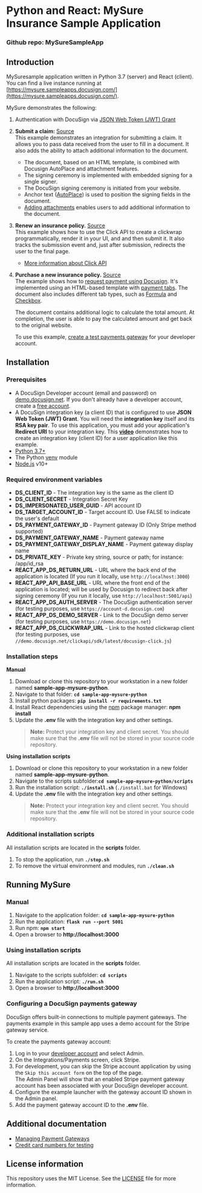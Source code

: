 # Python and React: MySure Insurance Sample Application

### Github repo: MySureSampleApp

## Introduction
MySuresample application written in Python 3.7 (server) and React (client). You can find a live instance running at [https://mysure.sampleapps.docusign.com/](https://mysure.sampleapps.docusign.com/).

MySure demonstrates the following:

1. Authentication with DocuSign via [JSON Web Token (JWT) Grant](https://developers.docusign.com/esign-rest-api/guides/authentication/oauth2-jsonwebtoken)
2. **Submit a claim:** [Source](./app/api/requests.py)   
   This example demonstrates an integration for submitting a claim. It allows you to pass data received from the user to fill in a document. It also adds the ability to attach additional information to the document.  
   * The document, based on an HTML template, is combined with Docusign AutoPlace and attachment features.  
   * The signing ceremony is implemented with embedded signing for a single signer. 
   * The DocuSign signing ceremony is initiated from your website.  
   * Anchor text ([AutoPlace](https://support.docusign.com/en/guides/AutoPlace-New-DocuSign-Experience)) is used to position the signing fields in the document.  
   * [Adding attachments](https://support.docusign.com/en/guides/signer-guide-signing-adding-attachments-new) enables users to add additional information to the document.
3. **Renew an insurance policy.** [Source](./app/api/clickwrap.py)  
   This example shows how to use the Click API to create a clickwrap programmatically, render it in your UI, and and then submit it. It also tracks the submission event and, just after submission, redirects the user to the final page.  
   * [More information about Click API](https://developers.docusign.com/click-api) 
4. **Purchase a new insurance policy.** [Source](./app/api/requests.py)  
   The example shows how to [request payment using Docusign](https://www.docusign.com/products/payments). It's implemented using an HTML-based template with [payment tabs](https://developers.docusign.com/esign-rest-api/guides/concepts/tabs/payment). The document also includes different tab types, such as [Formula](https://developers.docusign.com/esign-rest-api/guides/concepts/tabs) and
   [Checkbox](https://developers.docusign.com/esign-rest-api/reference/Envelopes/EnvelopeRecipientTabs/).   

   The document contains additional logic to calculate the total amount. At completion, the user is able to pay the calculated amount and get back to the original website.  

   To use this example, [create a test payments gateway](#user-content-configuring-a-docusign-payments-gateway) for your developer account.

## Installation

### Prerequisites
* A DocuSign Developer account (email and password) on [demo.docusign.net](https://demo.docusign.net). If you don't already have a developer account, create a [free account](https://go.docusign.com/sandbox/productshot/?elqCampaignId=16535).
* A DocuSign integration key (a client ID) that is configured to use **JSON Web Token (JWT) Grant**.
   You will need the **integration key** itself and its **RSA key pair**. To use this application, you must add your application's **Redirect URI** to your integration key. This [**video**](https://www.youtube.com/watch?v=GgDqa7-L0yo) demonstrates how to create an integration key (client ID) for a user application like this example. 
* [Python 3.7+](https://www.python.org/downloads/)
* The Python [venv](https://docs.python.org/3/library/venv.html#module-venv) module
* [Node.js](https://nodejs.org/) v10+

### Required environment variables

* **DS_CLIENT_ID** - The integration key is the same as the client ID
* **DS_CLIENT_SECRET** - Integration Secret Key
* **DS_IMPERSONATED_USER_GUID** - API account ID
* **DS_TARGET_ACCOUNT_ID** - Target account ID. Use FALSE to indicate the user's default
* **DS_PAYMENT_GATEWAY_ID** - Payment gateway ID (Only Stripe method supported)
* **DS_PAYMENT_GATEWAY_NAME** - Payment gateway name
* **DS_PAYMENT_GATEWAY_DISPLAY_NAME** - Payment gateway display name
* **DS_PRIVATE_KEY** - Private key string, source or path; for instance: /app/id_rsa
* **REACT_APP_DS_RETURN_URL** - URL where the back end of the application is located (If you run it locally, use `http://localhost:3000`)
* **REACT_APP_API_BASE_URL** - URL where the front end of the application is located; will be used by Docusign to redirect back after signing ceremony (If you run it locally, use `http://localhost:5001/api`)
* **REACT_APP_DS_AUTH_SERVER** - The DocuSign authentication server (for testing purposes, use `https://account-d.docusign.com`)
* **REACT_APP_DS_DEMO_SERVER** - Link to the DocuSign demo server (for testing purposes, use `https://demo.docusign.net`)
* **REACT_APP_DS_CLICKWRAP_URL** - Link to the hosted clickwrap client (for testing purposes, use `//demo.docusign.net/clickapi/sdk/latest/docusign-click.js`)

### Installation steps

**Manual**

1. Download or clone this repository to your workstation in a new folder named **sample-app-mysure-python**.
2. Navigate to that folder: **`cd sample-app-mysure-python`**
3. Install python packages: **`pip install -r requirements.txt`**
4. Install React dependencies using the [npm](https://www.npmjs.com/) package manager:  **npm install**
5. Update the **.env** file with the integration key and other settings.  
    > **Note:** Protect your integration key and client secret. You should make sure that the **.env** file will not be stored in your source code repository.

**Using installation scripts**

1. Download or clone this repository to your workstation in a new folder named **sample-app-mysure-python**.
2. Navigate to the scripts subfolder:**`cd sample-app-mysure-python/scripts`**
3. Run the installation script: **`./install.sh`** (`./install.bat` for Windows)
4. Update the **.env** file with the integration key and other settings.  
    > **Note:** Protect your integration key and client secret. You should make sure that the **.env** file will not be stored in your source code repository.

### Additional installation scripts
All installation scripts are located in the **scripts** folder.
1. To stop the application, run **`./stop.sh`**
1. To remove the virtual environment and modules, run **`./clean.sh`**
   
## Running MySure

### Manual

1. Navigate to the application folder: **`cd sample-app-mysure-python`**
2. Run the application: **`flask run --port 5001`**
3. Run npm: **`npm start`**
4. Open a browser to **http://localhost:3000**

### Using installation scripts

All installation scripts are located in the **scripts** folder.
1. Navigate to the scripts subfolder: **`cd scripts`**
2. Run the application script: **`./run.sh`**
3. Open a browser to **http://localhost:3000**

### Configuring a DocuSign payments gateway
DocuSign offers built-in connections to multiple payment gateways. The payments example in this sample app uses a demo account for the Stripe gateway service.

To create the payments gateway account:

1. Log in to your [developer account](https://appdemo.docusign.com/) and select Admin.
2. On the Integrations/Payments screen, click Stripe.
3. For development, you can skip the Stripe account application by using the `Skip this account form` on the top of the page.  
  The Admin Panel will show that an enabled Stripe payment gateway account has been associated with your DocuSign developer account.
5. Configure the example launcher with the gateway account ID shown in the Admin panel.
6. Add the payment gateway account ID to the **.env** file.

## Additional documentation
* [Managing Payment Gateways](https://support.docusign.com/en/guides/managing-payment-gateways)
* [Credit card numbers for testing](https://stripe.com/docs/testing)

## License information
This repository uses the MIT License. See the [LICENSE](./LICENSE) file for more information.
